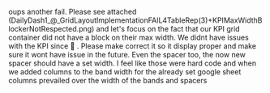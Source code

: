 oups another fail. 
Please see attached (DailyDash1_@_GridLayoutImplementationFAIL4TableRep(3)+KPIMaxWidthBlockerNotRespected.png) and let's focus on the fact that our KPI grid container did not have a block on their max width. We didnt have issues with the KPI since 🥲 . Please make correct it so it display proper and make sure it wont have issue in the future. 
Even the spacer too, the now new spacer should have a set width. I feel like those were hard code and when we added columns to the band width for the already set google sheet columns prevailed over the width of the bands and spacers